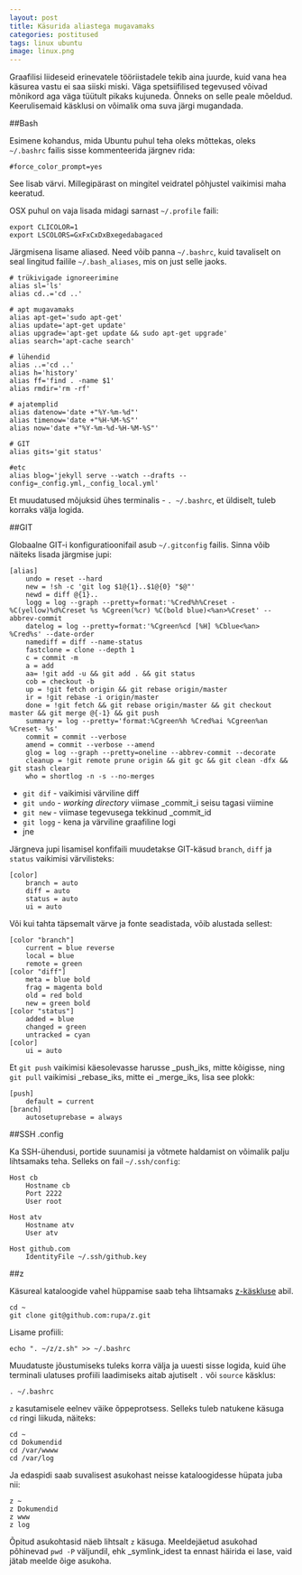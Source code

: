```yaml
---
layout: post
title: Käsurida aliastega mugavamaks
categories: postitused
tags: linux ubuntu
image: linux.png
---
```

Graafilisi liideseid erinevatele tööriistadele tekib aina juurde, kuid vana hea käsurea vastu ei saa siiski miski. Väga spetsiifilised tegevused võivad mõnikord aga väga tüütult pikaks kujuneda. Õnneks on selle peale mõeldud. Keerulisemaid käsklusi on võimalik oma suva järgi mugandada.


##Bash

Esimene kohandus, mida Ubuntu puhul teha oleks mõttekas, oleks `~/.bashrc` failis sisse kommenteerida järgnev rida:

    #force_color_prompt=yes

See lisab värvi. Millegipärast on mingitel veidratel põhjustel vaikimisi maha keeratud.

OSX puhul on vaja lisada midagi sarnast `~/.profile` faili:

    export CLICOLOR=1
    export LSCOLORS=GxFxCxDxBxegedabagaced

Järgmisena lisame aliased. Need võib panna `~/.bashrc`, kuid tavaliselt on seal lingitud failile `~/.bash_aliases`, mis on just selle jaoks.

    # trükivigade ignoreerimine
    alias sl='ls'
    alias cd..='cd ..'

    # apt mugavamaks
    alias apt-get='sudo apt-get'
    alias update='apt-get update'
    alias upgrade='apt-get update && sudo apt-get upgrade'
    alias search='apt-cache search'

    # lühendid
    alias ..='cd ..'
    alias h='history'
    alias ff='find . -name $1'
    alias rmdir='rm -rf'

    # ajatemplid
    alias datenow='date +"%Y-%m-%d"'
    alias timenow='date +"%H-%M-%S"'
    alias now='date +"%Y-%m-%d-%H-%M-%S"'

    # GIT
    alias gits='git status'

    #etc
    alias blog='jekyll serve --watch --drafts --config=_config.yml,_config_local.yml'

Et muudatused mõjuksid ühes terminalis - `. ~/.bashrc`, et üldiselt, tuleb korraks välja logida.


##GIT

Globaalne GIT-i konfiguratioonifail asub `~/.gitconfig` failis. Sinna võib näiteks lisada järgmise jupi:

    [alias]
        undo = reset --hard
        new = !sh -c 'git log $1@{1}..$1@{0} "$@"'
        newd = diff @{1}..
        logg = log --graph --pretty=format:'%Cred%h%Creset -%C(yellow)%d%Creset %s %Cgreen(%cr) %C(bold blue)<%an>%Creset' --abbrev-commit
        datelog = log --pretty=format:'%Cgreen%cd [%H] %Cblue<%an> %Cred%s' --date-order
        namediff = diff --name-status
        fastclone = clone --depth 1
        c = commit -m
        a = add
        aa= !git add -u && git add . && git status
        cob = checkout -b
        up = !git fetch origin && git rebase origin/master
        ir = !git rebase -i origin/master
        done = !git fetch && git rebase origin/master && git checkout master && git merge @{-1} && git push
        summary = log --pretty='format:%Cgreen%h %Cred%ai %Cgreen%an %Creset- %s'
        commit = commit --verbose
        amend = commit --verbose --amend
        glog = log --graph --pretty=oneline --abbrev-commit --decorate
        cleanup = !git remote prune origin && git gc && git clean -dfx && git stash clear
        who = shortlog -n -s --no-merges

* `git dif` - vaikimisi värviline diff
* `git undo` - _working directory_ viimase _commit_i seisu tagasi viimine
* `git new` - viimase tegevusega tekkinud _commit_id
* `git logg` - kena ja värviline graafiline logi
* jne

Järgneva jupi lisamisel konfifaili muudetakse GIT-käsud `branch`, `diff` ja `status` vaikimisi värvilisteks:

    [color]
        branch = auto
        diff = auto
        status = auto
        ui = auto

Või kui tahta täpsemalt värve ja fonte seadistada, võib alustada sellest:

    [color "branch"]
        current = blue reverse
        local = blue
        remote = green
    [color "diff"]
        meta = blue bold
        frag = magenta bold
        old = red bold
        new = green bold
    [color "status"]
        added = blue
        changed = green
        untracked = cyan
    [color]
        ui = auto

Et `git push` vaikimisi käesolevasse harusse _push_iks, mitte kõigisse, ning `git pull` vaikimisi _rebase_iks, mitte ei _merge_iks, lisa see plokk:

    [push]
        default = current
    [branch]
        autosetuprebase = always


##SSH .config

Ka SSH-ühendusi, portide suunamisi ja võtmete haldamist on võimalik palju lihtsamaks teha. Selleks on fail `~/.ssh/config`:

    Host cb
        Hostname cb
        Port 2222
        User root

    Host atv
        Hostname atv
        User atv

    Host github.com
        IdentityFile ~/.ssh/github.key


##z

Käsureal kataloogide vahel hüppamise saab teha lihtsamaks [z-käskluse](https://github.com/rupa/z) abil.

    cd ~
    git clone git@github.com:rupa/z.git

Lisame profiili:

    echo ". ~/z/z.sh" >> ~/.bashrc

Muudatuste jõustumiseks tuleks korra välja ja uuesti sisse logida, kuid ühe terminali ulatuses profiili laadimiseks aitab ajutiselt `.` või `source` käsklus:

    . ~/.bashrc

`z` kasutamisele eelnev väike õppeprotsess. Selleks tuleb natukene käsuga `cd` ringi liikuda, näiteks:

    cd ~
    cd Dokumendid
    cd /var/wwww
    cd /var/log

Ja edaspidi saab suvalisest asukohast neisse kataloogidesse hüpata juba nii:

    z ~
    z Dokumendid
    z www
    z log

Õpitud asukohtasid näeb lihtsalt `z` käsuga. Meeldejäetud asukohad põhinevad `pwd -P` väljundil, ehk _symlink_idest ta ennast häirida ei lase, vaid jätab meelde õige asukoha.

